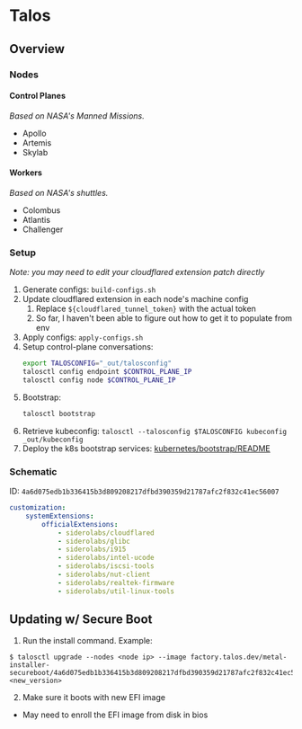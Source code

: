 # Talos

## Overview

### Nodes

#### Control Planes

_Based on NASA's Manned Missions._

- Apollo
- Artemis
- Skylab

#### Workers

_Based on NASA's shuttles._

- Colombus
- Atlantis
- Challenger

### Setup

_Note: you may need to edit your cloudflared extension patch directly_

1. Generate configs: `build-configs.sh`
2. Update cloudflared extension in each node's machine config
   1. Replace `${cloudflared_tunnel_token}` with the actual token
   2. So far, I haven't been able to figure out how to get it to populate from env
3. Apply configs: `apply-configs.sh`
4. Setup control-plane conversations:
    ```sh
    export TALOSCONFIG="_out/talosconfig"
    talosctl config endpoint $CONTROL_PLANE_IP
    talosctl config node $CONTROL_PLANE_IP
    ```
5. Bootstrap:
    ```sh
    talosctl bootstrap
    ```
6. Retrieve kubeconfig: `talosctl --talosconfig $TALOSCONFIG kubeconfig _out/kubeconfig`
7. Deploy the k8s bootstrap services: [kubernetes/bootstrap/README](../kubernetes/bootstrap/README.md)

### Schematic

ID: `4a6d075edb1b336415b3d809208217dfbd390359d21787afc2f832c41ec56007`

```yaml
customization:
    systemExtensions:
        officialExtensions:
            - siderolabs/cloudflared
            - siderolabs/glibc
            - siderolabs/i915
            - siderolabs/intel-ucode
            - siderolabs/iscsi-tools
            - siderolabs/nut-client
            - siderolabs/realtek-firmware
            - siderolabs/util-linux-tools
```

## Updating w/ Secure Boot

1. Run the install command. Example:

  ```shell
  $ talosctl upgrade --nodes <node ip> --image factory.talos.dev/metal-installer-secureboot/4a6d075edb1b336415b3d809208217dfbd390359d21787afc2f832c41ec56007:<new_version>
  ```
2. Make sure it boots with new EFI image
  - May need to enroll the EFI image from disk in bios
